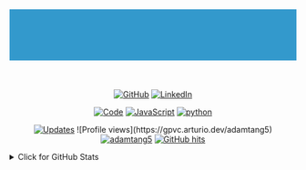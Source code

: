 <div align="center">
    <img src="./animated-text.gif" alt="Hi there! I'm Adam Tang." title="Hi there! I'm Adam Tang."/>
</div>
<br />
<br />

<p align="center">
    <a href="https://github.com/adamtang5" target="_blank"><img alt="GitHub" src="https://img.shields.io/badge/-@adamtang5-181717?style=flat-square&logo=GitHub&logoColor=white"></a>
    <a href="https://www.linkedin.com/in/adamtangx" target="_blank"><img alt="LinkedIn" src="https://img.shields.io/badge/-LinkedIn-0077B5?style=flat-square&logo=Linkedin&logoColor=white"></a>
</p>

<p align="center">
    <a href="https://github.com/adamtang5?tab=repositories" target="_blank"><img alt="Code" src="https://img.shields.io/badge/-code-000000?style=flat-square&logo=Plex&logoColor=white"></a>
    <a href="https://github.com/adamtang5?tab=repositories&language=javascript" target="_blank"><img alt="JavaScript" src="https://img.shields.io/badge/-JavaScript-000000?style=flat-square&logo=JavaScript&logoColor=F5DA60"></a>
    <a href="https://github.com/adamtang5?tab=repositories&language=python" target="_blank"><img alt="python" src="https://img.shields.io/badge/-python-3776AB?style=flat-square&logo=Python&logoColor=white"></a>
    <!-- <a href="https://github.com/adamtang5?tab=repositories&language=c%2B%2B" target="_blank"><img alt="C++" src="https://img.shields.io/badge/-C%2B%2B-00599C?style=flat-square&logo=C%2B%2B&logoColor=white"></a>
    <a href="https://github.com/adamtang5?tab=repositories&language=shell" target="_blank"><img alt="shell" src="https://img.shields.io/badge/-shell-5391FE?style=flat-square&logo=PowerShell&logoColor=white"></a>
    <a href="https://github.com/adamtang5?tab=repositories&language=matlab" target="_blank"><img alt="MATLAB" src="https://img.shields.io/badge/-MATLAB-0076A8?style=flat-square&logo=Mathworks&logoColor=white"></a>
    <a href="https://github.com/adamtang5?tab=repositories&language=TeX" target="_blank"><img alt="LaTeX" src="https://img.shields.io/badge/-LaTeX-008080?style=flat-square&logo=LaTeX&logoColor=white"></a> -->
</p>

<p align="center">
    <a href="https://github.com/adamtang5?tab=followers" target="_blank"><img alt="Updates" src="https://img.shields.io/badge/--000000?style=flat-square&logo=RSS&logoColor=white"></a>
    ![Profile views](https://gpvc.arturio.dev/adamtang5)
    <a href="https://github.com/adamtang5" target="_blank"><img alt="adamtang5" src="https://badges.pufler.dev/visits/adamtang5/adamtang5?logo=GitHub&label=visits&color=success&logoColor=white&style=flat-square"/></a>
    <!--<a href="https://github.com/adamtang5" target="_blank"><img alt="profile hits" src="https://img.shields.io/jsdelivr/gh/hw/adamtang5/adamtang5?label=hits&style=flat-square"></a>-->
    <a href="https://github.com/adamtang5/adamtang5" target="_blank"><img alt="GitHub hits" src="https://img.shields.io/github/last-commit/adamtang5/adamtang5?label=profile%20updated&style=flat-square"></a>
</p>

<details>
<summary>Click for GitHub Stats</summary>
<p align="center">
    <img alt = "GitHub Stats" src="https://github-readme-stats.vercel.app/api?username=adamtang5&show_icons=true&hide=issues&icon_color=000000&hide_border=true&title_color=5391FE&text_color=555">
    <br />
    <img alt = "Top Language" src="https://github-readme-stats.vercel.app/api/top-langs/?username=adamtang5&hide=html,&hide_border=true&title_color=5391FE&text_color=555"
</p>

[![trophy](https://github-profile-trophy.vercel.app/?username=adamtang5)](https://github.com/ryo-ma/github-profile-trophy)

![GitHub Activity Graph](https://activity-graph.herokuapp.com/graph?username=adamtang5)

![GitHub metrics](https://metrics.lecoq.io/adamtang5)

![GitHub streak stats](https://github-readme-streak-stats.herokuapp.com/?user=adamtang5)


</details>
